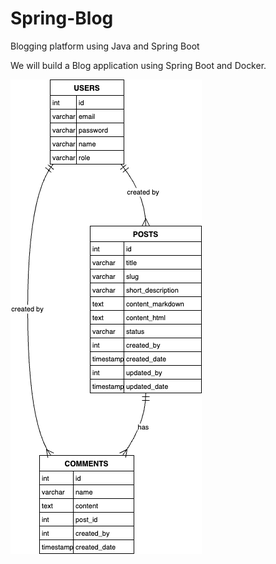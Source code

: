 # Spring-Blog

Blogging platform using Java and Spring Boot

We will build a Blog application using Spring Boot and Docker.

![Blog DB Schema Design](docs/DB_Desing_Blog.png)

